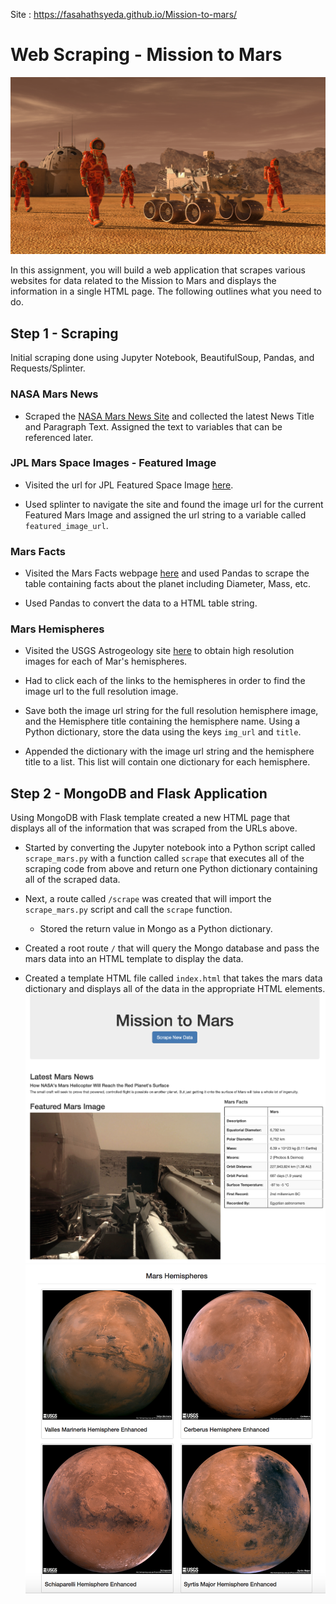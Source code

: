 Site : https://fasahathsyeda.github.io/Mission-to-mars/


# Web Scraping - Mission to Mars

![mission_to_mars](Images/mission_to_mars.png)

In this assignment, you will build a web application that scrapes various websites for data related to the Mission to Mars and displays the information in a single HTML page. The following outlines what you need to do.


## Step 1 - Scraping

Initial scraping done using Jupyter Notebook, BeautifulSoup, Pandas, and Requests/Splinter.

### NASA Mars News

* Scraped the [NASA Mars News Site](https://mars.nasa.gov/news/) and collected the latest News Title and Paragraph Text. Assigned the text to variables that can be referenced later.

### JPL Mars Space Images - Featured Image

* Visited the url for JPL Featured Space Image [here](https://www.jpl.nasa.gov/spaceimages/?search=&category=Mars).

* Used splinter to navigate the site and found the image url for the current Featured Mars Image and assigned the url string to a variable called `featured_image_url`.


### Mars Facts

* Visited the Mars Facts webpage [here](https://space-facts.com/mars/) and used Pandas to scrape the table containing facts about the planet including Diameter, Mass, etc.

* Used Pandas to convert the data to a HTML table string.

### Mars Hemispheres

* Visited the USGS Astrogeology site [here](https://astrogeology.usgs.gov/search/results?q=hemisphere+enhanced&k1=target&v1=Mars) to obtain high resolution images for each of Mar's hemispheres.

* Had to click each of the links to the hemispheres in order to find the image url to the full resolution image.

* Save both the image url string for the full resolution hemisphere image, and the Hemisphere title containing the hemisphere name. Using a Python dictionary, store the data using the keys `img_url` and `title`.

* Appended the dictionary with the image url string and the hemisphere title to a list. This list will contain one dictionary for each hemisphere.


## Step 2 - MongoDB and Flask Application

Using MongoDB with Flask template created a new HTML page that displays all of the information that was scraped from the URLs above.

* Started by converting the Jupyter notebook into a Python script called `scrape_mars.py` with a function called `scrape` that executes all of the scraping code from above and return one Python dictionary containing all of the scraped data.

* Next, a route called `/scrape` was created that will import the `scrape_mars.py` script and call the `scrape` function.

  * Stored the return value in Mongo as a Python dictionary.

* Created a root route `/` that will query the Mongo database and pass the mars data into an HTML template to display the data.

* Created a template HTML file called `index.html` that takes the mars data dictionary and displays all of the data in the appropriate HTML elements. 
![final_app_part1.png](Images/final_app_part1.png)
![final_app_part2.png](Images/final_app_part2.png)


